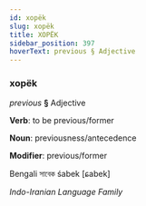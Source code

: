 ```yaml
---
id: xopëk
slug: xopëk
title: XOPËK
sidebar_position: 397
hoverText: previous § Adjective
---
```


### xopëk

*previous* **§** Adjective

**Verb**: to be previous/former

**Noun**: previousness/antecedence

**Modifier**: previous/former

Bengali সাবেক śabek [ɕabek]

*Indo-Iranian Language Family*